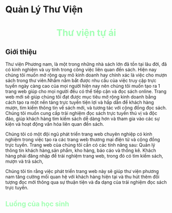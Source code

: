 <h1> Quản Lý Thư Viện </h1>
<h1 style="color: #a3ffb4; text-align: center;"> Thư viện tự ái </h1>
<h2 style= "color =#ff0000; font-weight: bold;">  Giới thiệu </h2>
<p> 
Thư viện Phương nam, là một trong những nhà sách lớn đã tồn tại lâu đời, đã có kinh nghiệm  và uy tính trong công việc liên quan đến sách. Hiện nay chúng tôi muốn mở rộng quy mô kinh doanh hay chính xác là việc cho mượn sách trong thư viên.Nhầm nắm bắt được nhu cầu của việc truy cập trực tuyến ngày càng cao của mọi người hiện nay nên chúng tôi muốn tạo ra 1 trang web giúp cho mọi người đều có thể tiếp cận và đọc sách online.                                                                             
Trang web mới sẽ giúp chúng tôi đạt được mục tiêu mở rộng kinh doanh bằng cách tạo ra một nền tảng trực tuyến tiện lợi và hấp dẫn để khách hàng mượn, tìm kiếm thông tin về sách mới, và tương tác với cộng đồng đọc sách. Chúng tôi muốn cung cấp trải nghiệm đọc sách trực tuyến thú vị và độc đáo, giúp khách hàng tìm kiếm sách dễ dàng hơn và tham gia vào các sự kiện và hoạt động văn hóa liên quan đến sách.

Chúng tôi có một đội ngũ phát triển trang web chuyên nghiệp có kinh nghiệm trong việc tạo ra các trang web thương mại điện tử và cộng đồng trực tuyến. Trang web của chúng tôi cần có các tính năng sau: Quản lý thông tin khách hàng,sản phẩm, kho hàng, báo cáo và thống kê. Khách hàng phải đăng nhập để trải nghiệm trang web, trong đó có tìm kiếm sách, mượn và trả sách, 

Chúng tôi tin rằng việc phát triển trang web này sẽ giúp thư viện phương nam tăng cường mối quan hệ với khách hàng hiện tại và thu hút thêm đối tượng đọc mới thông qua sự thuận tiện và đa dạng của trải nghiệm đọc sách trực tuyến.
</p>

<span style="color:#a3ffb4; font-weight: bold;">
<h2> Luồng của học sinh </h2>
</span>
